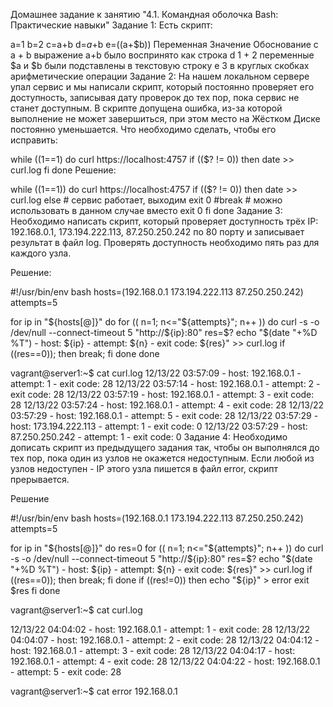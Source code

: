 Домашнее задание к занятию "4.1. Командная оболочка Bash: Практические навыки"
Задание 1:
Есть скрипт:

a=1
b=2
c=a+b
d=$a+$b
e=$(($a+$b))
Переменная	Значение	Обоснование
с	a + b	выражение a+b было воспринято как строка
d	1 + 2	переменные $a и $b были подставлены в текстовую строку
e	3	в круглых скобках арифметические операции
Задание 2:
На нашем локальном сервере упал сервис и мы написали скрипт, который постоянно проверяет его доступность, записывая дату проверок до тех пор, пока сервис не станет доступным. В скрипте допущена ошибка, из-за которой выполнение не может завершиться, при этом место на Жёстком Диске постоянно уменьшается. Что необходимо сделать, чтобы его исправить:

while ((1==1)
do
    curl https://localhost:4757
    if (($? != 0))
    then
	date >> curl.log
    fi
done
Решение:

while ((1==1))
do
   curl https://localhost:4757
   if (($? != 0))
   then
      date >> curl.log
else
    # сервис работает, выходим
    exit 0
    #break # можно использовать в данном случае вместо exit 0
fi
done
Задание 3:
Необходимо написать скрипт, который проверяет доступность трёх IP: 192.168.0.1, 173.194.222.113, 87.250.250.242 по 80 порту и записывает результат в файл log. Проверять доступность необходимо пять раз для каждого узла.

Решение:

#!/usr/bin/env bash
hosts=(192.168.0.1 173.194.222.113 87.250.250.242)
attempts=5

for ip in "${hosts[@]}"
   do
    for (( n=1; n<="${attempts}"; n++ ))
    do
        curl -s -o /dev/null --connect-timeout 5 "http://${ip}:80"
        res=$?
        echo "$(date "+%D %T") - host: ${ip} - attempt: ${n} - exit code: ${res}"  >> curl.log
        if ((res==0)); then break; fi
   done
done

vagrant@server1:~$ cat curl.log
12/13/22 03:57:09 - host: 192.168.0.1 - attempt: 1 - exit code: 28
12/13/22 03:57:14 - host: 192.168.0.1 - attempt: 2 - exit code: 28
12/13/22 03:57:19 - host: 192.168.0.1 - attempt: 3 - exit code: 28
12/13/22 03:57:24 - host: 192.168.0.1 - attempt: 4 - exit code: 28
12/13/22 03:57:29 - host: 192.168.0.1 - attempt: 5 - exit code: 28
12/13/22 03:57:29 - host: 173.194.222.113 - attempt: 1 - exit code: 0
12/13/22 03:57:29 - host: 87.250.250.242 - attempt: 1 - exit code: 0
Задание 4:
Необходимо дописать скрипт из предыдущего задания так, чтобы он выполнялся до тех пор, пока один из узлов не окажется недоступным. Если любой из узлов недоступен - IP этого узла пишется в файл error, скрипт прерывается.

Решение

#!/usr/bin/env bash
hosts=(192.168.0.1 173.194.222.113 87.250.250.242)
attempts=5

for ip in "${hosts[@]}"
do
    res=0
    for (( n=1; n<="${attempts}"; n++ ))
    do
       curl -s -o /dev/null --connect-timeout 5 "http://${ip}:80"
       res=$?
       echo "$(date "+%D %T") - host: ${ip} - attempt: ${n} - exit code: ${res}"  >> curl.log
       if ((res==0)); then break; fi
    done
    if ((res!=0))
    then
      echo "${ip}" > error
      exit $res
    fi
done

vagrant@server1:~$ cat curl.log

12/13/22 04:04:02 - host: 192.168.0.1 - attempt: 1 - exit code: 28
12/13/22 04:04:07 - host: 192.168.0.1 - attempt: 2 - exit code: 28
12/13/22 04:04:12 - host: 192.168.0.1 - attempt: 3 - exit code: 28
12/13/22 04:04:17 - host: 192.168.0.1 - attempt: 4 - exit code: 28
12/13/22 04:04:22 - host: 192.168.0.1 - attempt: 5 - exit code: 28

vagrant@server1:~$ cat error
192.168.0.1
